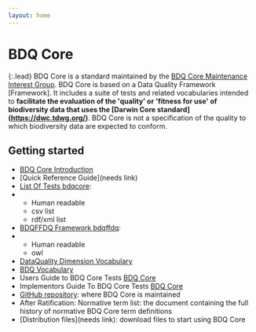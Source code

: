 ```yaml
---
layout: home
---
```


# BDQ Core

{:.lead}
BDQ Core is a standard maintained by the [BDQ Core Maintenance Interest Group](https://www.tdwg.org/standards/bdq/#maintenance-group">). BDQ Core is based on a Data Quality Framework [Framework]. It includes a suite of tests and related vocabularies intended to **facilitate the evaluation of the 'quality' or 'fitness for use' of biodiversity data that uses the [Darwin Core standard] (https://dwc.tdwg.org/)**. BDQ Core is not a specification of the quality to which biodiversity data are expected to conform.

## Getting started

- [BDQ Core Introduction](https://github.com/tdwg/bdq/blob/master/tg2/_review/BDQ_Core_Introduction.md)
- [Quick Reference Guide](needs link)
- [List Of Tests bdqcore](https://github.com/tdwg/bdq/blob/master/tg2/_review/bdqcore_termlist-header.md):
- - Human readable
  - csv list
  - rdf/xml list
- [BDQFFDQ Framework bdqffdq](https://github.com/tdwg/bdq/blob/master/tg2/_review/bdqffdq_termlist-header.md):
- - Human readable
  - owl
- [DataQuality Dimension Vocabulary](https://github.com/tdwg/bdq/blob/master/tg2/_review/bdqdim_termlist-header.md)
- [BDQ Vocabulary](https://github.com/tdwg/bdq/blob/master/tg2/_review/bdq_termlist-header.md)
- Users Guide to BDQ Core Tests [BDQ Core](simple/)
- Implementors Guide To BDQ Core Tests [BDQ Core](complex/)
- [GitHub repository](https://github.com/tdwg/bdq): where BDQ Core is maintained
- After Ratification: Normative term list: the document containing the full history of normative BDQ Core term definitions
- [Distribution files](needs link): download files to start using BDQ Core
